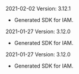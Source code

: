 2021-02-02 Version: 3.12.1
- Generated SDK for IAM.

2021-01-27 Version: 3.12.0
- Generated SDK for IAM.

2021-01-27 Version: 3.12.0
- Generated SDK for IAM.

